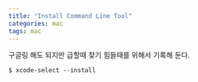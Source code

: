 ```yaml
---
title: "Install Command Line Tool"
categories: mac
tags: mac
---
```


구글링 해도 되지만 급할때 찾기 힘들때를 위해서 기록해 둔다.

```
$ xcode-select --install
```
